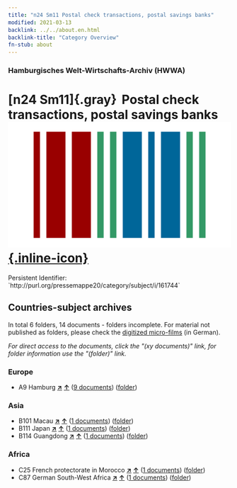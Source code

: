 ```yaml
---
title: "n24 Sm11 Postal check transactions, postal savings banks"
modified: 2021-03-13
backlink: ../../about.en.html
backlink-title: "Category Overview"
fn-stub: about
---
```


### Hamburgisches Welt-Wirtschafts-Archiv (HWWA)

# [n24 Sm11]{.gray}&#8201; Postal check transactions, postal savings banks &#160; [![Wikidata](/images/Wikidata-logo.svg "Wikidata"){.inline-icon}](http://www.wikidata.org/entity/Q104711006)

<div class="hint">Persistent Identifier: `http://purl.org/pressemappe20/category/subject/i/161744`</div>







## Countries-subject archives





In total 6 folders, 14 documents - folders incomplete.
For material not published as folders, please check the [digitized micro-films](/film/h1_sh.de.html) (in German).

_For direct access to the documents, click the "(xy documents)" link, for folder information use the "(folder)" link._



### Europe

- A9 Hamburg [**&nearr;**](../../../geo/i/140905/about.en.html "Hamburg (all folders)") [**&uarr;**](../../../geo/about.en.html#A9 "Country category system") (<a href="https://pm20.zbw.eu/iiifview/folder/sh/140905,161744" title="about: Hamburg : Postal check transactions, postal savings banks" target="_blank">9 documents</a>) ([folder](../../../../folder/sh/1409xx/140905/1617xx/161744/about.en.html))

### Asia

- B101 Macau [**&nearr;**](../../../geo/i/141267/about.en.html "Macau (all folders)") [**&uarr;**](../../../geo/about.en.html#B101 "Country category system") (<a href="https://pm20.zbw.eu/iiifview/folder/sh/141267,161744" title="about: Macau : Postal check transactions, postal savings banks" target="_blank">1 documents</a>) ([folder](../../../../folder/sh/1412xx/141267/1617xx/161744/about.en.html))
- B111 Japan [**&nearr;**](../../../geo/i/141272/about.en.html "Japan (all folders)") [**&uarr;**](../../../geo/about.en.html#B111 "Country category system") (<a href="https://pm20.zbw.eu/iiifview/folder/sh/141272,161744" title="about: Japan : Postal check transactions, postal savings banks" target="_blank">1 documents</a>) ([folder](../../../../folder/sh/1412xx/141272/1617xx/161744/about.en.html))
- B114 Guangdong [**&nearr;**](../../../geo/i/141275/about.en.html "Guangdong (all folders)") [**&uarr;**](../../../geo/about.en.html#B114 "Country category system") (<a href="https://pm20.zbw.eu/iiifview/folder/sh/141275,161744" title="about: Guangdong : Postal check transactions, postal savings banks" target="_blank">1 documents</a>) ([folder](../../../../folder/sh/1412xx/141275/1617xx/161744/about.en.html))

### Africa

- C25 French protectorate in Morocco [**&nearr;**](../../../geo/i/141358/about.en.html "French protectorate in Morocco (all folders)") [**&uarr;**](../../../geo/about.en.html#C25 "Country category system") (<a href="https://pm20.zbw.eu/iiifview/folder/sh/141358,161744" title="about: French protectorate in Morocco : Postal check transactions, postal savings banks" target="_blank">1 documents</a>) ([folder](../../../../folder/sh/1413xx/141358/1617xx/161744/about.en.html))
- C87 German South-West Africa [**&nearr;**](../../../geo/i/141450/about.en.html "German South-West Africa (all folders)") [**&uarr;**](../../../geo/about.en.html#C87 "Country category system") (<a href="https://pm20.zbw.eu/iiifview/folder/sh/141450,161744" title="about: German South-West Africa : Postal check transactions, postal savings banks" target="_blank">1 documents</a>) ([folder](../../../../folder/sh/1414xx/141450/1617xx/161744/about.en.html))








